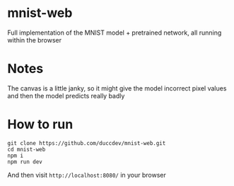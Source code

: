 # mnist-web

Full implementation of the MNIST model + pretrained network, all running within the browser

# Notes

The canvas is a little janky, so it might give the model incorrect pixel values and then the model predicts really badly

# How to run

```
git clone https://github.com/duccdev/mnist-web.git
cd mnist-web
npm i
npm run dev
```

And then visit `http://localhost:8080/` in your browser
